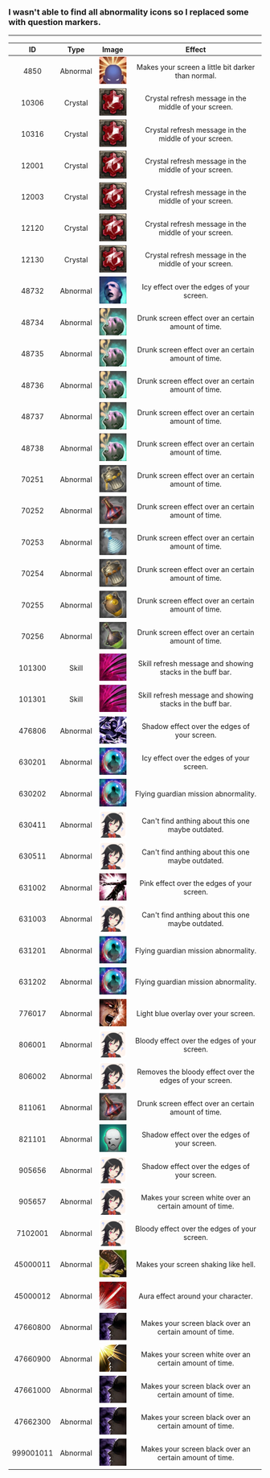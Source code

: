 ### I wasn't able to find all abnormality icons so I replaced some with question markers.

---

  ID   | Type | Image | Effect
 :---: | :---: | :---: | :---:
4850 | Abnormal | ![Image didn't load... try refresh](/Abnormalities/Abnormality-Icons/Plusfocus.png?raw=true) | Makes your screen a little bit darker than normal.
10306 | Crystal | ![Image didn't load... try refresh](/Abnormalities/Abnormality-Icons/Powerful.png?raw=true) | Crystal refresh message in the middle of your screen.
10316 | Crystal | ![Image didn't load... try refresh](/Abnormalities/Abnormality-Icons/Powerful.png?raw=true) | Crystal refresh message in the middle of your screen.
12001 | Crystal | ![Image didn't load... try refresh](/Abnormalities/Abnormality-Icons/Manaregeneration.png?raw=true) | Crystal refresh message in the middle of your screen.
12003 | Crystal | ![Image didn't load... try refresh](/Abnormalities/Abnormality-Icons/Manaregeneration.png?raw=true) | Crystal refresh message in the middle of your screen.
12120 | Crystal | ![Image didn't load... try refresh](/Abnormalities/Abnormality-Icons/Manaregeneration.png?raw=true) | Crystal refresh message in the middle of your screen.
12130 | Crystal | ![Image didn't load... try refresh](/Abnormalities/Abnormality-Icons/Manaregeneration.png?raw=true) | Crystal refresh message in the middle of your screen.
48732 | Abnormal | ![Image didn't load... try refresh](/Abnormalities/Abnormality-Icons/Confusedown.png?raw=true) | Icy effect over the edges of your screen.
48734 | Abnormal | ![Image didn't load... try refresh](/Abnormalities/Abnormality-Icons/Poisondown.png?raw=true) | Drunk screen effect over an certain amount of time.
48735 | Abnormal | ![Image didn't load... try refresh](/Abnormalities/Abnormality-Icons/Poisondown.png?raw=true) | Drunk screen effect over an certain amount of time.
48736 | Abnormal | ![Image didn't load... try refresh](/Abnormalities/Abnormality-Icons/Poisondown.png?raw=true) | Drunk screen effect over an certain amount of time.
48737 | Abnormal | ![Image didn't load... try refresh](/Abnormalities/Abnormality-Icons/Poisondown.png?raw=true) | Drunk screen effect over an certain amount of time.
48738 | Abnormal | ![Image didn't load... try refresh](/Abnormalities/Abnormality-Icons/Poisondown.png?raw=true) | Drunk screen effect over an certain amount of time.
70251 | Abnormal | ![Image didn't load... try refresh](/Abnormalities/Abnormality-Icons/Freelandbeer.png?raw=true) | Drunk screen effect over an certain amount of time.
70252 | Abnormal | ![Image didn't load... try refresh](/Abnormalities/Abnormality-Icons/Chevranwine.png?raw=true) | Drunk screen effect over an certain amount of time.
70253 | Abnormal | ![Image didn't load... try refresh](/Abnormalities/Abnormality-Icons/Skylotus.png?raw=true) | Drunk screen effect over an certain amount of time.
70254 | Abnormal | ![Image didn't load... try refresh](/Abnormalities/Abnormality-Icons/Rootbeer.png?raw=true) | Drunk screen effect over an certain amount of time.
70255 | Abnormal | ![Image didn't load... try refresh](/Abnormalities/Abnormality-Icons/Moonpumpkin.png?raw=true) | Drunk screen effect over an certain amount of time.
70256 | Abnormal | ![Image didn't load... try refresh](/Abnormalities/Abnormality-Icons/Fruitwine.png?raw=true) | Drunk screen effect over an certain amount of time.
101300 | Skill | ![Image didn't load... try refresh](/Abnormalities/Abnormality-Icons/Traversecut.png?raw=true) | Skill refresh message and showing stacks in the buff bar.
101301 | Skill | ![Image didn't load... try refresh](/Abnormalities/Abnormality-Icons/Traversecut.png?raw=true) | Skill refresh message and showing stacks in the buff bar.
476806 | Abnormal | ![Image didn't load... try refresh](/Abnormalities/Abnormality-Icons/Darkriftdestroy.png?raw=true) | Shadow effect over the edges of your screen.
630201 | Abnormal | ![Image didn't load... try refresh](/Abnormalities/Abnormality-Icons/Immunedebuff.png?raw=true)  | Icy effect over the edges of your screen.
630202 | Abnormal | ![Image didn't load... try refresh](/Abnormalities/Abnormality-Icons/Immunedebuff.png?raw=true) | Flying guardian mission abnormality.
630411 | Abnormal | ![Image didn't load... try refresh](/Abnormalities/Abnormality-Icons/Nothing.png?raw=true) | Can't find anthing about this one maybe outdated.
630511 | Abnormal | ![Image didn't load... try refresh](/Abnormalities/Abnormality-Icons/Nothing.png?raw=true) | Can't find anthing about this one maybe outdated.
631002 | Abnormal | ![Image didn't load... try refresh](/Abnormalities/Abnormality-Icons/Fullelectriceffect.png?raw=true)  | Pink effect over the edges of your screen.
631003 | Abnormal | ![Image didn't load... try refresh](/Abnormalities/Abnormality-Icons/Nothing.png?raw=true) | Can't find anthing about this one maybe outdated.
631201 | Abnormal | ![Image didn't load... try refresh](/Abnormalities/Abnormality-Icons/Immunedebuff.png?raw=true) | Flying guardian mission abnormality.
631202 | Abnormal | ![Image didn't load... try refresh](/Abnormalities/Abnormality-Icons/Immunedebuff.png?raw=true) | Flying guardian mission abnormality.
776017 | Abnormal | ![Image didn't load... try refresh](/Abnormalities/Abnormality-Icons/Angerwarrior.png?raw=true) | Light blue overlay over your screen.
806001 | Abnormal | ![Image didn't load... try refresh](/Abnormalities/Abnormality-Icons/Nothing.png?raw=true) | Bloody effect over the edges of your screen.
806002 | Abnormal | ![Image didn't load... try refresh](/Abnormalities/Abnormality-Icons/Nothing.png?raw=true) | Removes the bloody effect over the edges of your screen.
811061 | Abnormal | ![Image didn't load... try refresh](/Abnormalities/Abnormality-Icons/Invisiblepotion.png?raw=true) | Drunk screen effect over an certain amount of time.
821101 | Abnormal | ![Image didn't load... try refresh](/Abnormalities/Abnormality-Icons/Socialcry.png?raw=true) | Shadow effect over the edges of your screen.
905656 | Abnormal | ![Image didn't load... try refresh](/Abnormalities/Abnormality-Icons/Nothing.png?raw=true) | Shadow effect over the edges of your screen.
905657 | Abnormal | ![Image didn't load... try refresh](/Abnormalities/Abnormality-Icons/Nothing.png?raw=true) | Makes your screen white over an certain amount of time.
7102001 | Abnormal | ![Image didn't load... try refresh](/Abnormalities/Abnormality-Icons/Nothing.png?raw=true) | Bloody effect over the edges of your screen.
45000011 | Abnormal | ![Image didn't load... try refresh](/Abnormalities/Abnormality-Icons/Minusmove.png?raw=true) | Makes your screen shaking like hell.
45000012 | Abnormal | ![Image didn't load... try refresh](/Abnormalities/Abnormality-Icons/Plusattack.png?raw=true) | Aura effect around your character.
47660800 | Abnormal | ![Image didn't load... try refresh](/Abnormalities/Abnormality-Icons/Darkeffect.png?raw=true) | Makes your screen black over an certain amount of time.
47660900 | Abnormal | ![Image didn't load... try refresh](/Abnormalities/Abnormality-Icons/Lighteffect.png?raw=true) | Makes your screen white over an certain amount of time.
47661000 | Abnormal | ![Image didn't load... try refresh](/Abnormalities/Abnormality-Icons/Darkeffect.png?raw=true) | Makes your screen black over an certain amount of time.
47662300 | Abnormal | ![Image didn't load... try refresh](/Abnormalities/Abnormality-Icons/Darkeffect.png?raw=true) | Makes your screen black over an certain amount of time.
999001011 | Abnormal | ![Image didn't load... try refresh](/Abnormalities/Abnormality-Icons/Darkeffect.png?raw=true) | Makes your screen black over an certain amount of time.